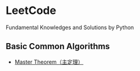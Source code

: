 # LeetCode
Fundamental Knowledges and Solutions by Python 

## Basic Common Algorithms
* [Master Theorem（主定理）](https://github.com/wmymartin/LeetCode/blob/main/01_Fundamental_Knowledges/01_Basic_Common_Algorithms/Master_Theorem.md)


